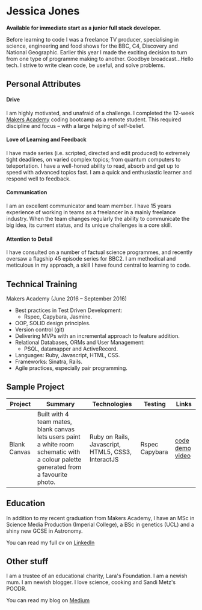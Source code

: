 # Jessica Jones

**Available for immediate start as a junior full stack developer.**

Before learning to code I was a freelance TV producer, specialising in science, engineering and food shows for the BBC, C4, Discovery and National Geographic. Earlier this year I made the exciting decision to turn from one type of programme making to another. Goodbye broadcast...Hello tech.  I strive to write clean code, be useful, and solve problems.

## Personal Attributes

#### Drive
I am highly motivated, and unafraid of a challenge. I completed the 12-week [Makers Academy](www.makersacademy.co.uk) coding bootcamp as a remote student. This required discipline and focus – with a large helping of self-belief.

#### Love of Learning and Feedback
I have made series (i.e. scripted, directed and edit produced) to extremely tight deadlines, on varied complex topics; from quantum computers to teleportation. I have a well-honed ability to read, absorb and get up to speed with advanced topics fast. I am a quick and enthusiastic learner and respond well to feedback.

#### Communication
I am an excellent communicator and team member. I have 15 years experience of working in teams as a freelancer in a mainly freelance industry. When the team changes regularly the ability to communicate the big idea, its current status, and its unique challenges is a core skill.

#### Attention to Detail
I have consulted on a number of factual science programmes, and recently oversaw a flagship 45 episode series for BBC2. I am methodical and meticulous in my approach, a skill I have found central to learning to code.

## Technical Training
Makers Academy (June 2016 – September 2016)
- Best practices in Test Driven Development:
  - Rspec, Capybara, Jasmine.
- OOP, SOLID design principles.
- Version control (git)
- Delivering MVPs with an incremental approach to feature addition.
- Relational Databases, ORMs and User Management:
  - PSQL, datamapper and ActiveRecord.
- Languages: Ruby, Javascript, HTML, CSS.
- Frameworks: Sinatra, Rails.
- Agile practices, especially pair programming.

## Sample Project

Project| Summary |Technologies| Testing |Links
 ------|--------|--------      |--------|----
 Blank Canvas|Built with 4 team mates, blank canvas lets users paint a white room schematic with a colour palette generated from a favourite photo.| Ruby on Rails, Javascript, HTML5, CSS3, InteractJS|Rspec Capybara| [code](https://github.com/hannako/blank_canvas) [demo video](https://vimeo.com/183908628)


## Education
In addition to my recent graduation from Makers Academy, I have an MSc in Science Media Production (Imperial College), a BSc in genetics (UCL) and a shiny new GCSE in Astronomy.

You can read my full cv on [LinkedIn](https://uk.linkedin.com/in/jessicajonespd)

## Other stuff
I am a trustee of an educational charity, Lara's Foundation. I am a newish mum. I am newish blogger. I love science, cooking and Sandi Metz's POODR.

You can read my blog on [Medium](https://medium.com/jess-jones-blogs-makers)
